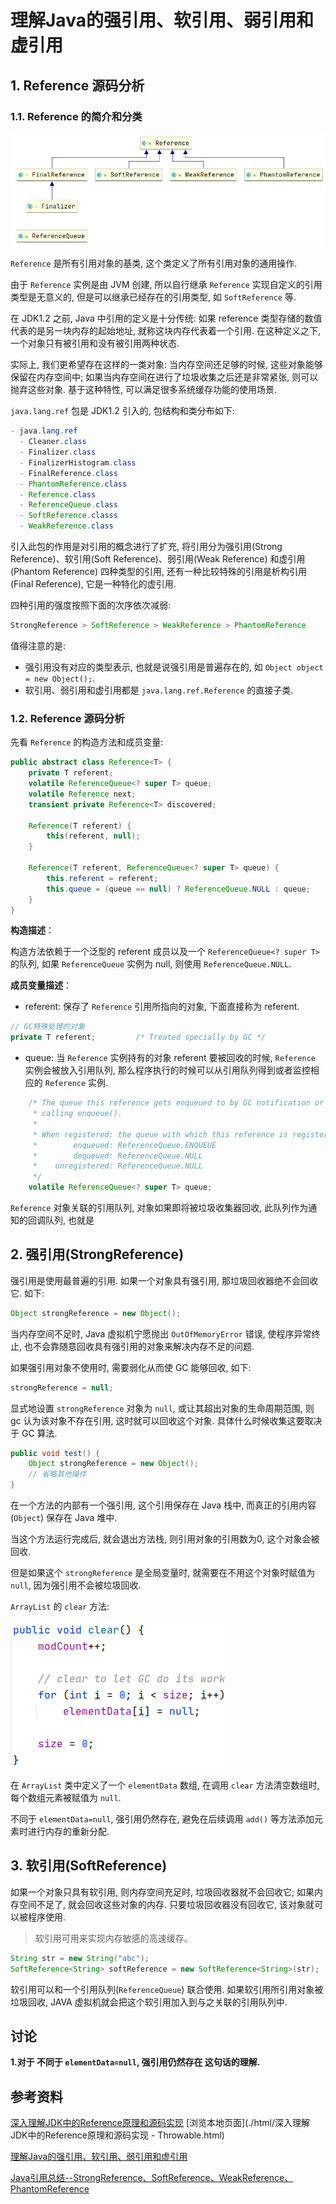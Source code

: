# 理解Java的强引用、软引用、弱引用和虚引用

## 1. Reference 源码分析

### 1.1. Reference 的简介和分类

![](./img/16576be9ee015804.png)

`Reference` 是所有引用对象的基类, 这个类定义了所有引用对象的通用操作. 

由于 `Reference` 实例是由 JVM 创建, 所以自行继承 `Reference` 实现自定义的引用类型是无意义的, 但是可以继承已经存在的引用类型, 如 `SoftReference` 等.


在 JDK1.2 之前, Java 中引用的定义是十分传统: 如果 reference 类型存储的数值代表的是另一块内存的起始地址, 就称这块内存代表着一个引用. 在这种定义之下, 一个对象只有被引用和没有被引用两种状态.

实际上, 我们更希望存在这样的一类对象: 当内存空间还足够的时候, 这些对象能够保留在内存空间中; 如果当内存空间在进行了垃圾收集之后还是非常紧张, 则可以抛弃这些对象. 基于这种特性, 可以满足很多系统缓存功能的使用场景.

`java.lang.ref` 包是 JDK1.2 引入的, 包结构和类分布如下:

```java
- java.lang.ref
  - Cleaner.class
  - Finalizer.class
  - FinalizerHistogram.class
  - FinalReference.class
  - PhantomReference.class
  - Reference.class
  - ReferenceQueue.class
  - SoftReference.classs
  - WeakReference.class
```

引入此包的作用是对引用的概念进行了扩充, 将引用分为强引用(Strong Reference)、软引用(Soft Reference)、弱引用(Weak Reference) 和虚引用(Phantom Reference) 四种类型的引用, 还有一种比较特殊的引用是析构引用(Final Reference), 它是一种特化的虚引用.

四种引用的强度按照下面的次序依次减弱:

```java
StrongReference > SoftReference > WeakReference > PhantomReference
```

值得注意的是:

- 强引用没有对应的类型表示, 也就是说强引用是普遍存在的, 如 `Object object = new Object();`.
- 软引用、弱引用和虚引用都是 `java.lang.ref.Reference` 的直接子类.

### 1.2. Reference 源码分析

先看 `Reference` 的构造方法和成员变量:

```java
public abstract class Reference<T> {
    private T referent;
    volatile ReferenceQueue<? super T> queue;
    volatile Reference next;
    transient private Reference<T> discovered;
    
    Reference(T referent) {
        this(referent, null);
    }

    Reference(T referent, ReferenceQueue<? super T> queue) {
        this.referent = referent;
        this.queue = (queue == null) ? ReferenceQueue.NULL : queue;
    }
}
```

**构造描述**：

构造方法依赖于一个泛型的 referent 成员以及一个 `ReferenceQueue<? super T>` 的队列, 如果 `ReferenceQueue` 实例为 null, 则使用 `ReferenceQueue.NULL`.

**成员变量描述**：

- referent: 保存了 `Reference` 引用所指向的对象, 下面直接称为 referent.

```java
// GC特殊处理的对象
private T referent;         /* Treated specially by GC */
```

- queue: 当 `Reference` 实例持有的对象 referent 要被回收的时候, `Reference` 实例会被放入引用队列, 那么程序执行的时候可以从引用队列得到或者监控相应的 `Reference` 实例.

```java
    /* The queue this reference gets enqueued to by GC notification or by
     * calling enqueue().
     *
     * When registered: the queue with which this reference is registered.
     *        enqueued: ReferenceQueue.ENQUEUE
     *        dequeued: ReferenceQueue.NULL
     *    unregistered: ReferenceQueue.NULL
     */
    volatile ReferenceQueue<? super T> queue;
```



`Reference` 对象关联的引用队列, 对象如果即将被垃圾收集器回收, 此队列作为通知的回调队列, 也就是








## 2. 强引用(StrongReference)

强引用是使用最普遍的引用. 如果一个对象具有强引用, 那垃圾回收器绝不会回收它. 如下:

```java
Object strongReference = new Object();
```

当内存空间不足时, Java 虚拟机宁愿抛出 `OutOfMemoryError` 错误, 使程序异常终止, 也不会靠随意回收具有强引用的对象来解决内存不足的问题.

如果强引用对象不使用时, 需要弱化从而使 GC 能够回收, 如下:

```java
strongReference = null;
```

显式地设置 `strongReference` 对象为 `null`, 或让其超出对象的生命周期范围, 则 gc 认为该对象不存在引用, 这时就可以回收这个对象. 具体什么时候收集这要取决于 GC 算法.

```java
public void test() {
    Object strongReference = new Object();
    // 省略其他操作
}
```

在一个方法的内部有一个强引用, 这个引用保存在 Java 栈中, 而真正的引用内容(`Object`) 保存在 Java 堆中.

当这个方法运行完成后, 就会退出方法栈, 则引用对象的引用数为0, 这个对象会被回收.

但是如果这个 `strongReference` 是全局变量时, 就需要在不用这个对象时赋值为 `null`, 因为强引用不会被垃圾回收.

`ArrayList` 的 `clear` 方法:

![](./img/16576be9edfcad06.png)

在 `ArrayList` 类中定义了一个 `elementData` 数组, 在调用 `clear` 方法清空数组时, 每个数组元素被赋值为 `null`.

不同于 `elementData=null`, 强引用仍然存在, 避免在后续调用 `add()` 等方法添加元素时进行内存的重新分配.

## 3. 软引用(SoftReference)

如果一个对象只具有软引用, 则内存空间充足时, 垃圾回收器就不会回收它; 如果内存空间不足了, 就会回收这些对象的内存. 只要垃圾回收器没有回收它, 该对象就可以被程序使用.

> 软引用可用来实现内存敏感的高速缓存。

```java
String str = new String("abc");
SoftReference<String> softReference = new SoftReference<String>(str);
```

软引用可以和一个引用队列(`ReferenceQueue`) 联合使用. 如果软引用所引用对象被垃圾回收, JAVA 虚拟机就会把这个软引用加入到与之关联的引用队列中.


## 讨论

**1.对于 不同于 `elementData=null`, 强引用仍然存在 这句话的理解.**


## 参考资料

[深入理解JDK中的Reference原理和源码实现](https://www.throwable.club/2019/02/16/java-reference/)   [浏览本地页面](./html/深入理解JDK中的Reference原理和源码实现 - Throwable.html)


[理解Java的强引用、软引用、弱引用和虚引用](https://juejin.im/post/6844903665241686029)

[Java引用总结--StrongReference、SoftReference、WeakReference、PhantomReference](https://www.cnblogs.com/skywang12345/p/3154474.html)

